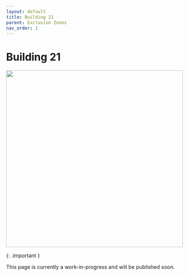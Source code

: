 ```yaml
---
layout: default
title: Building 21
parent: Exclusion Zones
nav_order: 1
---
```


# Building 21

<img src="/dmz-wiki/assets/Building21_LoadingScreen_WZ2.webp " style="width: 30rem;"/>

{: .important }

This page is currently a work-in-progress and will be published soon.